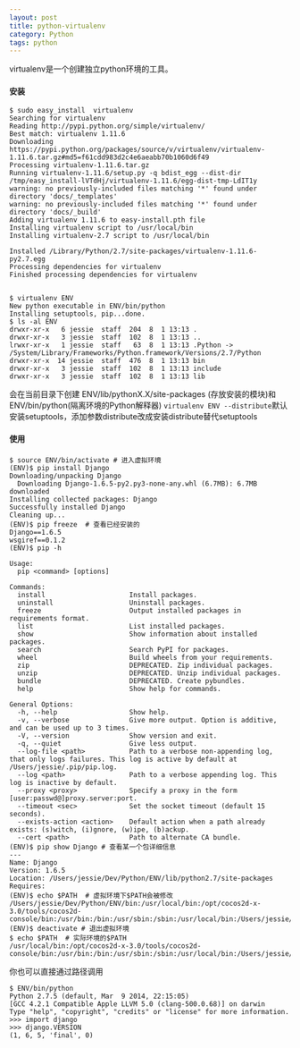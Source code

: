 ```yaml
---
layout: post
title: python-virtualenv 
category: Python 
tags: python
---
```



virtualenv是一个创建独立python环境的工具。

#### 安装
    $ sudo easy_install  virtualenv
    Searching for virtualenv
    Reading http://pypi.python.org/simple/virtualenv/
    Best match: virtualenv 1.11.6
    Downloading https://pypi.python.org/packages/source/v/virtualenv/virtualenv-1.11.6.tar.gz#md5=f61cdd983d2c4e6aeabb70b1060d6f49
    Processing virtualenv-1.11.6.tar.gz
    Running virtualenv-1.11.6/setup.py -q bdist_egg --dist-dir /tmp/easy_install-lVTdHj/virtualenv-1.11.6/egg-dist-tmp-LdIT1y
    warning: no previously-included files matching '*' found under directory 'docs/_templates'
    warning: no previously-included files matching '*' found under directory 'docs/_build'
    Adding virtualenv 1.11.6 to easy-install.pth file
    Installing virtualenv script to /usr/local/bin
    Installing virtualenv-2.7 script to /usr/local/bin

    Installed /Library/Python/2.7/site-packages/virtualenv-1.11.6-py2.7.egg
    Processing dependencies for virtualenv
    Finished processing dependencies for virtualenv


    $ virtualenv ENV
    New python executable in ENV/bin/python
    Installing setuptools, pip...done.
    $ ls -al ENV
    drwxr-xr-x   6 jessie  staff  204  8  1 13:13 .
    drwxr-xr-x   3 jessie  staff  102  8  1 13:13 ..
    lrwxr-xr-x   1 jessie  staff   63  8  1 13:13 .Python -> /System/Library/Frameworks/Python.framework/Versions/2.7/Python
    drwxr-xr-x  14 jessie  staff  476  8  1 13:13 bin
    drwxr-xr-x   3 jessie  staff  102  8  1 13:13 include
    drwxr-xr-x   3 jessie  staff  102  8  1 13:13 lib

会在当前目录下创建 ENV/lib/pythonX.X/site-packages (存放安装的模块)和 ENV/bin/python(隔离环境的Python解释器)
`virtualenv ENV --distribute`默认安装setuptools，添加参数distribute改成安装distribute替代setuptools




#### 使用

    $ source ENV/bin/activate # 进入虚拟环境
    (ENV)$ pip install Django
    Downloading/unpacking Django
      Downloading Django-1.6.5-py2.py3-none-any.whl (6.7MB): 6.7MB downloaded
    Installing collected packages: Django
    Successfully installed Django
    Cleaning up...
    (ENV)$ pip freeze  # 查看已经安装的
    Django==1.6.5
    wsgiref==0.1.2
    (ENV)$ pip -h

    Usage:   
      pip <command> [options]

    Commands:
      install                     Install packages.
      uninstall                   Uninstall packages.
      freeze                      Output installed packages in requirements format.
      list                        List installed packages.
      show                        Show information about installed packages.
      search                      Search PyPI for packages.
      wheel                       Build wheels from your requirements.
      zip                         DEPRECATED. Zip individual packages.
      unzip                       DEPRECATED. Unzip individual packages.
      bundle                      DEPRECATED. Create pybundles.
      help                        Show help for commands.

    General Options:
      -h, --help                  Show help.
      -v, --verbose               Give more output. Option is additive, and can be used up to 3 times.
      -V, --version               Show version and exit.
      -q, --quiet                 Give less output.
      --log-file <path>           Path to a verbose non-appending log, that only logs failures. This log is active by default at /Users/jessie/.pip/pip.log.
      --log <path>                Path to a verbose appending log. This log is inactive by default.
      --proxy <proxy>             Specify a proxy in the form [user:passwd@]proxy.server:port.
      --timeout <sec>             Set the socket timeout (default 15 seconds).
      --exists-action <action>    Default action when a path already exists: (s)witch, (i)gnore, (w)ipe, (b)ackup.
      --cert <path>               Path to alternate CA bundle.
    (ENV)$ pip show Django # 查看某一个包详细信息
    ---
    Name: Django
    Version: 1.6.5
    Location: /Users/jessie/Dev/Python/ENV/lib/python2.7/site-packages
    Requires: 
    (ENV)$ echo $PATH  # 虚拟环境下$PATH会被修改
    /Users/jessie/Dev/Python/ENV/bin:/usr/local/bin:/opt/cocos2d-x-3.0/tools/cocos2d-console/bin:/usr/bin:/bin:/usr/sbin:/sbin:/usr/local/bin:/Users/jessie/bin
    (ENV)$ deactivate # 退出虚拟环境
    $ echo $PATH  # 实际环境的$PATH
    /usr/local/bin:/opt/cocos2d-x-3.0/tools/cocos2d-console/bin:/usr/bin:/bin:/usr/sbin:/sbin:/usr/local/bin:/Users/jessie/bin


你也可以直接通过路径调用

    $ ENV/bin/python
    Python 2.7.5 (default, Mar  9 2014, 22:15:05) 
    [GCC 4.2.1 Compatible Apple LLVM 5.0 (clang-500.0.68)] on darwin
    Type "help", "copyright", "credits" or "license" for more information.
    >>> import django
    >>> django.VERSION
    (1, 6, 5, 'final', 0)


